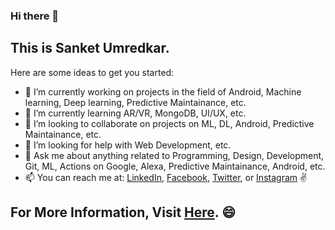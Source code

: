 ### Hi there 👋

## This is Sanket Umredkar.

Here are some ideas to get you started:

- 🔭 I’m currently working on projects in the field of Android, Machine learning, Deep learning, Predictive Maintainance, etc.
- 🌱 I’m currently learning AR/VR, MongoDB, UI/UX, etc.
- 👯 I’m looking to collaborate on projects on ML, DL, Android, Predictive Maintainance, etc.
- 🤔 I’m looking for help with Web Development, etc.
- 💬 Ask me about anything related to Programming, Design, Development, Git, ML, Actions on Google, Alexa, Predictive Maintainance, Android, etc.
- 📫 You can reach me at: [LinkedIn](https://www.linkedin.com/in/sanket-umredkar-419443174/), [Facebook](https://www.facebook.com/sanket.umredkar.3/), [Twitter](https://twitter.com/sanket_umredkar), or [Instagram](https://www.instagram.com/the.programmer_boy/) ✌


## For More Information, Visit [Here](https://drive.google.com/file/d/1S4voRYOskQd6d0FbvA5EoKurwgIewgMC/view?usp=sharing). 😄
<!--
**sanky2501/sanky2501** is a ✨ _special_ ✨ repository because its `README.md` (this file) appears on your GitHub profile.
-->

